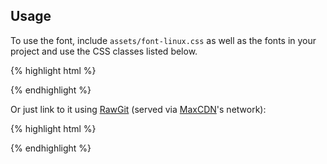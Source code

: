 ## Usage

To use the font, include `assets/font-linux.css` as well as the fonts in your project and use the CSS classes listed below.

{% highlight html %}
<link href="/assets/stylesheets/fontlinux.css" rel="stylesheet">
{% endhighlight %}

Or just link to it using [RawGit]("http://rawgit.com/") (served via [MaxCDN](http://www.maxcdn.com)'s network):

{% highlight html %}
<link href="//cdn.rawgit.com/Lukas-W/font-linux/v0.1/assets/font-linux.css" rel="stylesheet">
{% endhighlight %}
